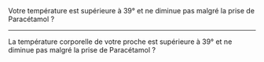 <!---->Votre température est supérieure à 39° et ne diminue pas malgré la prise de Paracétamol ?

---

<!---->La température corporelle de votre proche est supérieure à 39° et ne diminue pas malgré la prise de Paracétamol ?

